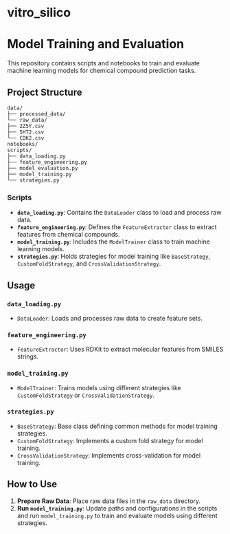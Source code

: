 # vitro_silico

# Model Training and Evaluation

This repository contains scripts and notebooks to train and evaluate machine learning models for chemical compound prediction tasks.

## Project Structure
```
data/
├── processed_data/
└── raw_data/
├── 2Z5Y.csv
├── 5HT2.csv
└── CDK2.csv
notebooks/
scripts/
├── data_loading.py
├── feature_engineering.py
├── model_evaluation.py
├── model_training.py
└── strategies.py
```

### Scripts

- **`data_loading.py`**: Contains the `DataLoader` class to load and process raw data.
- **`feature_engineering.py`**: Defines the `FeatureExtractor` class to extract features from chemical compounds.
- **`model_training.py`**: Includes the `ModelTrainer` class to train machine learning models.
- **`strategies.py`**: Holds strategies for model training like `BaseStrategy`, `CustomFoldStrategy`, and `CrossValidationStrategy`.

## Usage

### `data_loading.py`

- `DataLoader`: Loads and processes raw data to create feature sets.

### `feature_engineering.py`

- `FeatureExtractor`: Uses RDKit to extract molecular features from SMILES strings.

### `model_training.py`

- `ModelTrainer`: Trains models using different strategies like `CustomFoldStrategy` or `CrossValidationStrategy`.

### `strategies.py`

- `BaseStrategy`: Base class defining common methods for model training strategies.
- `CustomFoldStrategy`: Implements a custom fold strategy for model training.
- `CrossValidationStrategy`: Implements cross-validation for model training.

## How to Use

1. **Prepare Raw Data**: Place raw data files in the `raw_data` directory.
2. **Run `model_training.py`**: Update paths and configurations in the scripts and run `model_training.py` to train and evaluate models using different strategies.

